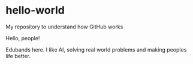 # hello-world
My repository to understand how GitHub works 

Hello, people!

Edubands here. I like AI, solving real world problems and making peoples life better. 
